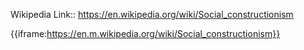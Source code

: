 Wikipedia Link:: https://en.wikipedia.org/wiki/Social_constructionism

{{iframe:https://en.m.wikipedia.org/wiki/Social_constructionism}}



